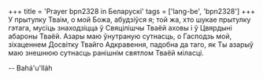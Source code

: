 +++
title = 'Prayer bpn2328 in Беларускі'
tags = ['lang-be', 'bpn2328']
+++
У прытулку Тваім, о мой Божа, абудзіўся я; той жа, хто шукае прытулку гэтага, мусіць знаходзіцца ў Свяцілішчы Тваёй аховы і ў Цвярдыні абароны Тваёй. Азары маю ўнутраную сутнасць, о Гасподзь мой, зіхаценнем Досвітку Твайго Адкравення, падобна да таго, як Ты азарыў маю знешнюю сутнасць ранішнім святлом Тваёй міласці.

-- Bahá'u'lláh

